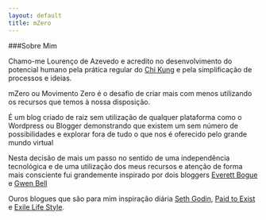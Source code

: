 ```yaml
---
layout: default
title: mZero
---
```


###Sobre Mim

Chamo-me Lourenço de Azevedo e acredito no desenvolvimento do potencial humano pela prática regular do [Chi Kung](http://devagar.org) e pela simplificação de processos e ideias.

mZero ou Movimento Zero é o desafio de criar mais com menos utilizando os recursos que temos à nossa disposição.

É um blog criado de raiz sem utilização de qualquer plataforma como o Wordpress ou Blogger demonstrando que existem um sem número de possibilidades e explorar fora de tudo o que nos é oferecido pelo grande mundo virtual

Nesta decisão de mais um passo no sentido de uma independência tecnológica e de uma utilização dos meus recursos e atenção de forma mais consciente fui grandemente inspirado por dois bloggers [Everett Bogue](http://evbogue.com) e [Gwen Bell](http://gwenbell.com)

Ouros blogues que são para mim inspiração diária [Seth Godin](http://sethgodin.typepad.com), [Paid to Exist](http://paidtoexist.com/) e [Exile Life Style](http://exilelifestyle.com).